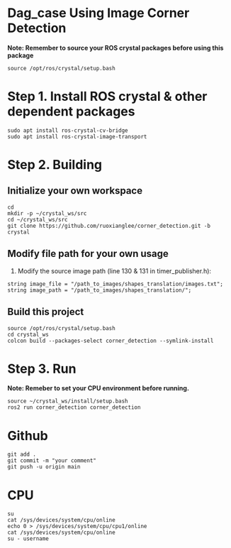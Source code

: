 # Dag_case Using Image Corner Detection

**Note: Remember to source your ROS crystal packages before using this package**
```
source /opt/ros/crystal/setup.bash
```

# Step 1. Install ROS crystal & other dependent packages
```
sudo apt install ros-crystal-cv-bridge
sudo apt install ros-crystal-image-transport
```

# Step 2. Building
## Initialize your own workspace
```
cd
mkdir -p ~/crystal_ws/src
cd ~/crystal_ws/src
git clone https://github.com/ruoxianglee/corner_detection.git -b crystal
```

## Modify file path for your own usage
1. Modify the source image path (line 130 & 131 in timer_publisher.h):
```
string image_file = "/path_to_images/shapes_translation/images.txt";
string image_path = "/path_to_images/shapes_translation/";
```

## Build this project
```
source /opt/ros/crystal/setup.bash
cd crystal_ws
colcon build --packages-select corner_detection --symlink-install
```
# Step 3. Run
**Note: Remeber to set your CPU environment before running.**
```
source ~/crystal_ws/install/setup.bash
ros2 run corner_detection corner_detection
```

# Github

```
git add .
git commit -m "your comment"
git push -u origin main
```

# CPU 
```
su
cat /sys/devices/system/cpu/online
echo 0 > /sys/devices/system/cpu/cpu1/online
cat /sys/devices/system/cpu/online
su - username
```
